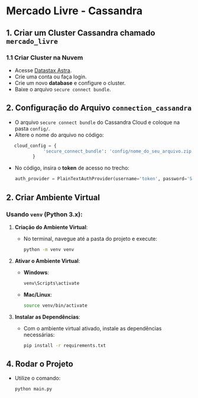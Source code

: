 # Mercado Livre - Cassandra


## 1. Criar um Cluster Cassandra chamado `mercado_livre`

### 1.1 Criar Cluster na Nuvem

- Acesse [Datastax Astra](https://astra.datastax.com/).
- Crie uma conta ou faça login.
- Crie um novo **database** e configure o cluster.
- Baixe o arquivo `secure connect bundle`.
  
## 2. Configuração do Arquivo `connection_cassandra`

- O arquivo `secure connect bundle` do Cassandra Cloud e coloque na pasta `config/`.
-  Altere o nome do arquivo no código:
  ```python
     cloud_config = {
                'secure_connect_bundle': 'config/nome_do_seu_arquivo.zip'
            }
  ````
- No código, insira o **token** de acesso no trecho:

  ```python
  auth_provider = PlainTextAuthProvider(username='token', password='SEU_TOKEN_AQUI')

## 2. Criar Ambiente Virtual

### Usando `venv` (Python 3.x):

1. **Criação do Ambiente Virtual**:
   - No terminal, navegue até a pasta do projeto e execute:
     ```bash
     python -m venv venv
     ```

2. **Ativar o Ambiente Virtual**:

   - **Windows**:
     ```bash
     venv\Scripts\activate
     ```

   - **Mac/Linux**:
     ```bash
     source venv/bin/activate
     ```

3. **Instalar as Dependências**:
   - Com o ambiente virtual ativado, instale as dependências necessárias:
     ```bash
     pip install -r requirements.txt
     ```

## 4. Rodar o Projeto
  - Utilize o comando:
      ```python
      python main.py
      ```
